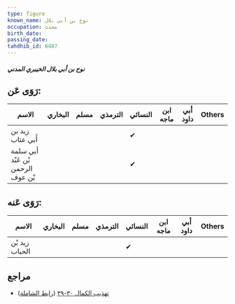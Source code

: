 ```yaml
---
type: figure
known_name: نوح بن أبي بلال
occupation: محدث
birth_date:
passing_date:
tahdhib_id: 6487
---
```

##### نوح بن أبي بلال الخيبري المدني

## رَوَى عَن:
| الاسم                             | البخاري | مسلم | الترمذي | النسائي | ابن ماجه | أبي داود | Others |
| --------------------------------- | ------- | ---- | ------- | ------- | -------- | -------- | ------ |
| زيد بن أَبي عتاب                  |         |      |         | ✔       |          |          |        |
| أبي سلمة بْن عَبْد الرحمن بْن عوف |         |      |         | ✔       |          |          |        |
## رَوَى عَنه:
| الاسم          | البخاري | مسلم | الترمذي | النسائي | ابن ماجه | أبي داود | Others |
| -------------- | ------- | ---- | ------- | ------- | -------- | -------- | ------ |
| زيد بْن الحباب |         |      |         | ✔       |          |          |        |
## مراجع
- [تهذيب الكمال ٣٠-٣٩](obsidian://open?vault=Tahdhib-al-Kamal&file=Figures/٦٤٨٧-نوح%20بن%20أبي%20بلال%20الخيبري%20المدني) ([رابط الشاملة](https://shamela.ws/book/3722/16105))